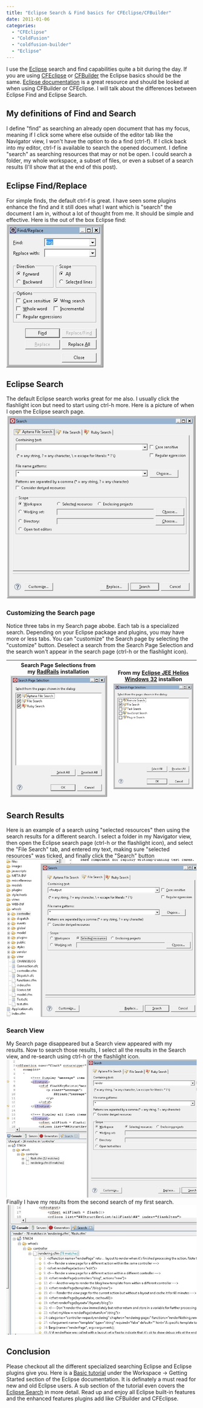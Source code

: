 ```yaml
---
title: "Eclipse Search & Find basics for CFEclipse/CFBuilder"
date: 2011-01-06
categories: 
  - "CFEclipse"
  - "ColdFusion"
  - "coldfusion-builder"
  - "Eclipse"
---
```


I use the [Eclipse](http://www.eclipse.org) search and find capabilities quite a bit during the day. If you are using [CFEclipse](http://www.cfeclipse.org) or [CFBuilder](http://www.adobe.com/products/coldfusion/cfbuilder/features/) the Eclipse basics should be the same. [Eclipse documentation](http://help.eclipse.org/helios/index.jsp?nav=/0_1) is a great resource and should be looked at when using CFBuilder or CFEclipse. I will talk about the differences between Eclipse Find and Eclipse Search.

## My definitions of Find and Search

I define "find" as searching an already open document that has my focus, meaning if I click some where else outside of the editor tab like the Navigator view, I won't have the option to do a find (ctrl-f). If I click back into my editor, ctrl-f is available to search the opened document. I define "search" as searching resources that may or not be open. I could search a folder, my whole workspace, a subset of files, or even a subset of a search results (I'll show that at the end of this post).

## Eclipse Find/Replace

For simple finds, the default ctrl-f is great. I have seen some plugins enhance the find and it still does what I want which is "search" the document I am in, without a lot of thought from me. It should be simple and effective. Here is the out of the box Eclipse find: ![](images/searchc1.jpg)

## Eclipse Search

The default Eclipse search works great for me also. I usually click the flashlight icon but need to start using ctrl-h more. Here is a picture of when I open the Eclipse search page. ![](images/searchc3.jpg)

### Customizing the Search page

Notice three tabs in my Search page abobe. Each tab is a specialized search. Depending on your Eclipse package and plugins, you may have more or less tabs. You can "customize" the Search page by selecting the "customize" button. Deselect a search from the Search Page Selection and the search won't appear in the search page (ctrl-h or the flashlight icon).

| Search Page Selections from my [RadRails](http://aptana.com/products/radrails) installation ![](images/searchc4.jpg) | From my [Eclipse JEE Helios Windows 32](http://www.eclipse.org/downloads/download.php?file=/technology/epp/downloads/release/helios/SR1/eclipse-jee-helios-SR1-win32.zip) installion ![](images/searchc5.jpg) |
| --- | --- |

## Search Results

Here is an example of a search using "selected resources" then using the search results for a different search. I select a folder in my Navigator view, then open the Eclipse search page (ctrl-h or the flashlight icon), and select the "File Search" tab, and entered my text, making sure "selected resources" was ticked, and finally click the "Search" button ![](images/searchc6.jpg)

### Search View

My Search page disappeared but a Search view appeared with my results. Now to search those results, I select all the results in the Search view, and re-search using ctrl-h or the flashlight icon. ![](images/searchc7.jpg) Finally I have my results from the second search of my first search. ![](images/searchc8.jpg)

## Conclusion

Please checkout all the different specialized searching Eclipse and Eclipse plugins give you. Here is a [Basic tutorial](http://help.eclipse.org/helios/advanced/print.jsp?topic=/org.eclipse.platform.doc.user/gettingStarted/qs-01.htm) under the Workspace -> Getting Started section of the Eclipse documentation. It is definately a must read for new and old Eclipse users. A sub section of the tutorial even covers the [Eclipse Search](http://help.eclipse.org/helios/index.jsp?topic=/org.eclipse.platform.doc.user/gettingStarted/qs-36.htm) in more detail. Read up and enjoy all Eclipse built-in features and the enhanced features plugins add like CFBuilder and CFEclipse.
